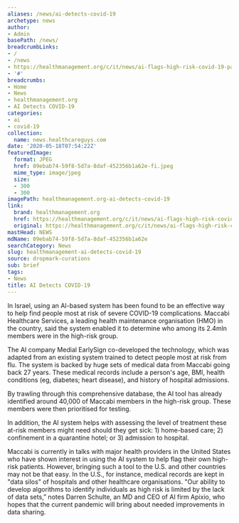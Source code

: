```yaml
---
aliases: /news/ai-detects-covid-19
archetype: news
author:
- Admin
basePath: /news/
breadcrumbLinks:
- /
- /news
- https://healthmanagement.org/c/it/news/ai-flags-high-risk-covid-19-patients-in-israel
- '#'
breadcrumbs:
- Home
- News
- healthmanagement.org
- AI Detects COVID-19
categories:
- ai
- covid-19
collection:
  name: news.healthcareguys.com
date: '2020-05-18T07:54:22Z'
featuredImage:
  format: JPEG
  href: 09ebab74-59f8-5d7a-8daf-452356b1a62e-fi.jpeg
  mime_type: image/jpeg
  size:
  - 300
  - 300
imagePath: healthmanagement.org-ai-detects-covid-19
link:
  brand: healthmanagement.org
  href: https://healthmanagement.org/c/it/news/ai-flags-high-risk-covid-19-patients-in-israel
  original: https://healthmanagement.org/c/it/news/ai-flags-high-risk-covid-19-patients-in-israel
mastHead: NEWS
mdName: 09ebab74-59f8-5d7a-8daf-452356b1a62e
searchCategory: News
slug: healthmanagement-ai-detects-covid-19
source: dropmark-curations
sub: brief
tags:
- News
title: AI Detects COVID-19
---
```


In Israel, using an AI-based system has been found to be an effective way to help find people most at risk of severe COVID-19 complications. Maccabi Healthcare Services, a leading health maintenance organisation (HMO) in the country, said the system enabled it to determine who among its 2.4mln members were in the high-risk group. 

 

The AI company Medial EarlySign co-developed the technology, which was adapted from an existing system trained to detect people most at risk from flu. The system is backed by huge sets of medical data from Maccabi going back 27 years. These medical records include a person's age, BMI, health conditions (eg, diabetes; heart disease), and history of hospital admissions. 

 

By trawling through this comprehensive database, the AI tool has already identified around 40,000 of Maccabi members in the high-risk group. These members were then prioritised for testing. 

 

In addition, the AI system helps with assessing the level of treatment these at-risk members might need should they get sick: 1) home-based care; 2) confinement in a quarantine hotel; or 3) admission to hospital. 

 

Maccabi is currently in talks with major health providers in the United States who have shown interest in using the AI system to help flag their own high-risk patients.  However, bringing such a tool to the U.S. and other countries may not be that easy. In the U.S., for instance, medical records are kept in "data silos" of hospitals and other healthcare organisations. "Our ability to develop algorithms to identify individuals as high risk is limited by the lack of data sets,” notes Darren Schulte, an MD and CEO of AI firm Apixio, who hopes that the current pandemic will bring about needed improvements in data sharing.